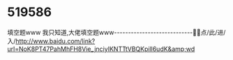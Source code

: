# 519586
填空题www 我只知道,大佬填空题www----------------------------🍮🍮点/此/进/入/http://www.baidu.com/link?url=NoK8PT47PahMhFH8Vie_jnciyIKNTTtVBQKpill6udK&amp;wd

